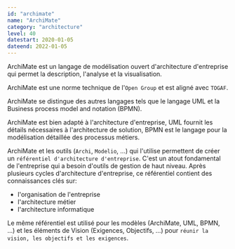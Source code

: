 ```yaml
---
id: "archimate"
name: "ArchiMate"
category: "architecture"
level: 40
datestart: 2020-01-05
dateend: 2022-01-05
---
```


ArchiMate est un langage de modélisation ouvert d'architecture d'entreprise qui permet la description, l'analyse et la visualisation.

ArchiMate est une norme technique de l'`Open Group` et est aligné avec `TOGAF`.

ArchiMate se distingue des autres langages tels que le langage UML et la Business process model and notation (BPMN).

ArchiMate est bien adapté à l'architecture d'entreprise, UML fournit les détails nécessaires à l'architecture de solution, BPMN est le langage pour la modélisation détaillée des processus métiers.

ArchiMate et les outils (`Archi`, `Modelio`, ...) qui l'utilise permettent de créer un `référentiel d'architecture d'entreprise`. C'est un atout fondamental de l'entreprise qui a besoin d'outils de gestion de haut niveau. Après plusieurs cycles d'architecture d'entreprise, ce référentiel contient des connaissances clés sur:

- l'organisation de l'entreprise
- l'architecture métier
- l'architecture informatique

Le même référentiel est utilisé pour les modèles (ArchiMate, UML, BPMN, …) et les éléments de Vision (Exigences, Objectifs, …) pour `réunir la vision, les objectifs et les exigences`.